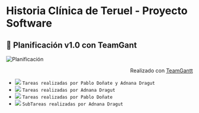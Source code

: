 # Historia Clínica de Teruel - Proyecto Software

 :calendar: Planificación v1.0 con TeamGant
---
![Planificación](https://github.com/800710/ProyectoSoftware21-22/blob/main/planificacionv1.0-teamgantt.png)
<p align="right">Realizado con <a href="https://prod.teamgantt.com">TeamGantt</a></p>

- ![](https://via.placeholder.com/15/DF8FFF/000000?text=+) `Tareas realizadas por Pablo Doñate y Adnana Dragut`
- ![](https://via.placeholder.com/15/FF1694/000000?text=+) `Tareas realizadas por Adnana Dragut`
- ![](https://via.placeholder.com/15/A50B5E/000000?text=+) `Tareas realizadas por Pablo Doñate`
- ![](https://via.placeholder.com/15/BC544B/000000?text=+) `SubTareas realizadas por Adnana Dragut`
